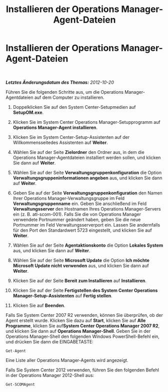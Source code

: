 ﻿---
title: Installieren der Operations Manager-Agent-Dateien
TOCTitle: Installieren der Operations Manager-Agent-Dateien
ms:assetid: e2246c44-0c75-43fc-8b04-26e53c5dd572
ms:mtpsurl: https://technet.microsoft.com/de-de/library/JJ205345(v=OCS.15)
ms:contentKeyID: 49295681
ms.date: 05/19/2016
mtps_version: v=OCS.15
ms.translationtype: HT
---

# Installieren der Operations Manager-Agent-Dateien

 

_**Letztes Änderungsdatum des Themas:** 2012-10-20_

Führen Sie die folgenden Schritte aus, um die Operations Manager-Agentdateien auf dem Computer zu installieren.

1.  Doppelklicken Sie auf den System Center-Setupmedien auf **SetupOM.exe**.

2.  Klicken Sie im System Center Operations Manager-Setupprogramm auf **Operations Manager-Agent installieren**.

3.  Klicken Sie im System Center-Setup-Assistenten auf der Willkommensseitedes Assistenten auf **Weiter**.

4.  Wählen Sie auf der Seite **Zielordner** den Ordner aus, in dem die Operations Manager-Agentdateien installiert werden sollen, und klicken Sie dann auf **Weiter**.

5.  Wählen Sie auf der Seite **Verwaltungsgruppenkonfiguration** die Option **Verwaltungsgruppeninformationen angeben** aus, und klicken Sie dann auf **Weiter**.

6.  Geben Sie auf der Seite **Verwaltungsgruppenkonfiguration** den Namen Ihrer Operations Manager-Verwaltungsgruppe im Feld **Verwaltungsgruppenname** ein. Geben Sie anschließend im Feld **Verwaltungsserver** den Hostnamen Ihres Operations Manager-Servers ein (z. B. atl-scom-001). Falls Sie die von Operations Manager verwendete Portnummer geändert haben, geben Sie die neue Portnummer im Feld Verwaltungsserverport ein. Lassen Sie andernfalls für den Port den Standardwert 5723 eingestellt, und klicken Sie auf **Weiter**.

7.  Wählen Sie auf der Seite **Agentaktionskonto** die Option **Lokales System** aus, und klicken Sie dann auf **Weiter**.

8.  Wählen Sie auf der Seite **Microsoft Update** die Option **Ich möchte Microsoft Update nicht verwenden** aus, und klicken Sie dann auf **Weiter**.

9.  Klicken Sie auf der Seite **Bereit zum Installieren** auf **Installieren**.

10. Klicken Sie auf der Seite **Fertigstellen des System Center Operations Manager-Setup-Assistenten** auf **Fertig stellen**.

11. Klicken Sie auf **Beenden**.

Falls Sie System Center 2007 R2 verwenden, können Sie überprüfen, ob der Agent erstellt wurde. Klicken Sie dazu auf **Start**, klicken Sie auf **Alle Programme**, klicken Sie auf**System Center Operations Manager 2007 R2**, und klicken Sie dann auf **Operations Manager-Shell**. Geben Sie in der Operations Manager-Shell den folgenden Windows PowerShell-Befehl ein, und drücken Sie dann die EINGABETASTE:

    Get-Agent 

Eine Liste aller Operations Manager-Agents wird angezeigt.

Falls Sie System Center 2012 verwenden, führen Sie den folgenden Befehl in der Operations Manager 2012-Shell aus:

    Get-SCOMAgent

